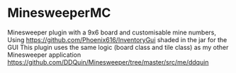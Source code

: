 # MinesweeperMC
Minesweeper plugin with a 9x6 board and customisable mine numbers, Using https://github.com/Phoenix616/InventoryGui shaded in the jar for the GUI
This plugin uses the same logic (board class and tile class) as my other Minesweeper application https://github.com/DDQuin/Minesweeper/tree/master/src/me/ddquin
